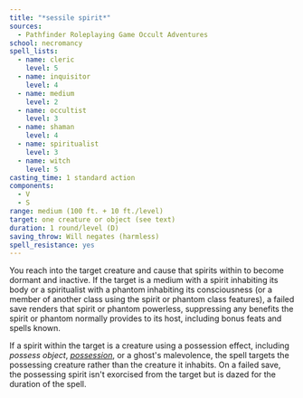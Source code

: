 ```yaml
---
title: "*sessile spirit*"
sources:
  - Pathfinder Roleplaying Game Occult Adventures
school: necromancy
spell_lists:
  - name: cleric
    level: 5
  - name: inquisitor
    level: 4
  - name: medium
    level: 2
  - name: occultist
    level: 3
  - name: shaman
    level: 4
  - name: spiritualist
    level: 3
  - name: witch
    level: 5
casting_time: 1 standard action
components:
  - V
  - S
range: medium (100 ft. + 10 ft./level)
target: one creature or object (see text)
duration: 1 round/level (D)
saving_throw: Will negates (harmless)
spell_resistance: yes
---
```


You reach into the target creature and cause that spirits within to become dormant and inactive. If the target is a medium with a spirit inhabiting its body or a spiritualist with a phantom inhabiting its consciousness (or a member of another class using the spirit or phantom class features), a failed save renders that spirit or phantom powerless, suppressing any benefits the spirit or phantom normally provides to its host, including bonus feats and spells known.

If a spirit within the target is a creature using a possession effect, including *possess object*, [*possession*](/spells/possession/), or a ghost's malevolence, the spell targets the possessing creature rather than the creature it inhabits. On a failed save, the possessing spirit isn't exorcised from the target but is dazed for the duration of the spell.
